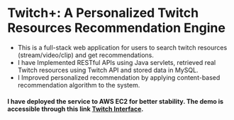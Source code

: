 # Twitch+: A Personalized Twitch Resources Recommendation Engine

* This is a full-stack web application for users to search twitch resources (stream/video/clip) and get recommendations. 
* I have Implemented RESTful APIs using Java servlets, retrieved real Twitch resources using Twitch API and stored data in MySQL.
* I Improved personalized recommendation by applying content-based recommendation algorithm to the system.

#### I have deployed the service to AWS EC2 for better stability. The demo is accessible through this link <a href="http://54.175.130.159" target="_blank">Twitch Interface</a>.

